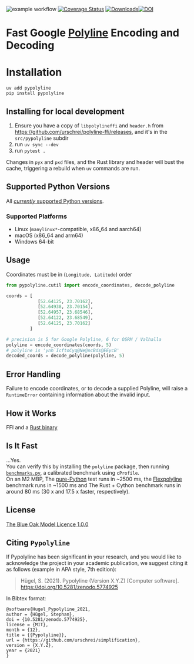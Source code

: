 ![example workflow](https://github.com/urschrei/pypolyline/actions/workflows/wheels.yml/badge.svg) [![Coverage Status](https://coveralls.io/repos/github/urschrei/pypolyline/badge.svg?branch=master)](https://coveralls.io/github/urschrei/pypolyline?branch=master) [![Downloads](https://pepy.tech/badge/pypolyline)](https://pepy.tech/project/pypolyline)[![DOI](https://zenodo.org/badge/63355673.svg)](https://zenodo.org/badge/latestdoi/63355673)

# Fast Google [Polyline](https://developers.google.com/maps/documentation/utilities/polylinealgorithm) Encoding and Decoding

# Installation
`uv add pypolyline`  
`pip install pypolyline`  

## Installing for local development
1. Ensure you have a copy of `libpolylineffi` and `header.h` from https://github.com/urschrei/polyline-ffi/releases, and it's in the `src/pypolyline` subdir
2. run `uv sync --dev`
3. run `pytest .`

Changes in `pyx` and `pxd` files, and the Rust library and header will bust the cache, triggering a rebuild when `uv` commands are run.

## Supported Python Versions
All [_currently_ supported Python versions](https://devguide.python.org/versions/).

### Supported Platforms
- Linux (`manylinux*`-compatible, x86_64 and aarch64)
- macOS (x86_64 and arm64)
- Windows 64-bit

## Usage
Coordinates must be in (`Longitude, Latitude`) order

```python
from pypolyline.cutil import encode_coordinates, decode_polyline

coords = [
            [52.64125, 23.70162],
            [52.64938, 23.70154],
            [52.64957, 23.68546],
            [52.64122, 23.68549],
            [52.64125, 23.70162]
         ]

# precision is 5 for Google Polyline, 6 for OSRM / Valhalla
polyline = encode_coordinates(coords, 5)
# polyline is 'ynh`IcftoCyq@Ne@ncBds@EEycB'
decoded_coords = decode_polyline(polyline, 5)
```

## Error Handling
Failure to encode coordinates, or to decode a supplied Polyline, will raise a `RuntimeError` containing information about the invalid input.


## How it Works
FFI and a [Rust binary](https://github.com/urschrei/polyline-ffi)

## Is It Fast
…Yes.  
You can verify this by installing the `polyline` package, then running [`benchmarks.py`](benchmarks.py), a calibrated benchmark using `cProfile`.  
On an M2 MBP, The [pure-Python](https://pypi.org/project/polyline/) test runs in ~2500 ms, the [Flexpolyline](https://pypi.org/project/flexpolyline/) benchmark runs in ~1500 ms and The Rust + Cython benchmark runs in around 80 ms (30 x and 17.5 x faster, respectively).

## License
[The Blue Oak Model Licence 1.0.0](LICENCE.md)

## Citing `Pypolyline`
If Pypolyline has been significant in your research, and you would like to acknowledge the project in your academic publication, we suggest citing it as follows (example in APA style, 7th edition):

> Hügel, S. (2021). Pypolyline (Version X.Y.Z) [Computer software]. https://doi.org/10.5281/zenodo.5774925

In Bibtex format:


    @software{Hugel_Pypolyline_2021,
    author = {Hügel, Stephan},
    doi = {10.5281/zenodo.5774925},
    license = {MIT},
    month = {12},
    title = {{Pypolyline}},
    url = {https://github.com/urschrei/simplification},
    version = {X.Y.Z},
    year = {2021}
    }
